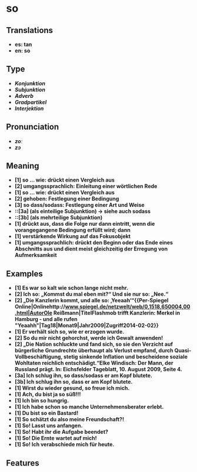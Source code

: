 # so
## Translations
- **es: tan**
- **en: so**
## Type
- _**Konjunktion**_
- _**Subjunktion**_
- _**Adverb**_
- _**Gradpartikel**_
- _**Interjektion**_
## Pronunciation
- _**zoː**_
- _**zɔ**_
## Meaning
- **[1] so … wie: drückt einen Vergleich aus**
- **[2] umgangssprachlich: Einleitung einer wörtlichen Rede**
- **[1] so … wie: drückt einen Vergleich aus**
- **[2] gehoben: Festlegung einer Bedingung**
- **[3] so dass/sodass: Festlegung einer Art und Weise**
- **::[3a] (als einteilige Subjunktion) → siehe auch sodass**
- **::[3b] (als mehrteilige Subjunktion)**
- **[1] drückt aus, dass die Folge nur dann eintritt, wenn die vorangegangene Bedingung erfüllt wird; dann**
- **[1] verstärkende Wirkung auf das Fokusobjekt**
- **[1] umgangssprachlich: drückt den Beginn oder das Ende eines Abschnitts aus und dient meist gleichzeitig der Erregung von Aufmerksamkeit**
## Examples
- **[1] Es war so kalt wie schon lange nicht mehr.**
- **[2] Ich so: „Kommst du mal eben mit?“ Und sie nur so: „Nee.“**
- **[2] „Die Kanzlerin kommt, und alle so: ‚Yeeaah‘“<ref>{{Per-Spiegel Online|Onlinehttp://www.spiegel.de/netzwelt/web/0,1518,650004,00.html|AutorOle Reißmann|TitelFlashmob trifft Kanzlerin: Merkel in Hamburg - und alle rufen "Yeaahh"|Tag18|Monat9|Jahr2009|Zugriff2014-02-02}}</ref>**
- **[1] Er verhält sich so, wie er erzogen wurde.**
- **[2] So du mir nicht gehorchst, werde ich Gewalt anwenden!**
- **[2] „Die Nation schluckte und fand sich, so sie den Verzicht auf bürgerliche Grundrechte überhaupt als Verlust empfand, durch Quasi-Vollbeschäftigung, stetig sinkende Inflation und bescheidene soziale Wohltaten reichlich entschädigt.“<Ref>Elke Windisch: Der Mann, der Russland prägt. In: Eichsfelder Tageblatt, 10. August 2009, Seite 4.</ref>**
- **[3a] Ich schlug ihn, so dass/sodass er am Kopf blutete.**
- **[3b] Ich schlug ihn so, dass er am Kopf blutete.**
- **[1] Wirst du wieder gesund, so freue ich mich.**
- **[1] Ach, du bist ja so süß!!!**
- **[1] Ich bin so hungrig.**
- **[1] Ich habe schon so manche Unternehmensberater erlebt.**
- **[1] Du bist so ein Bastard!**
- **[1] So schätzt du also meine Freundschaft?!**
- **[1] So! Lasst uns anfangen.**
- **[1] So! Habt ihr die Aufgabe beendet?**
- **[1] So! Die Ernte wartet auf mich!**
- **[1] So! Ich verabschiede mich für heute.**
## Features
